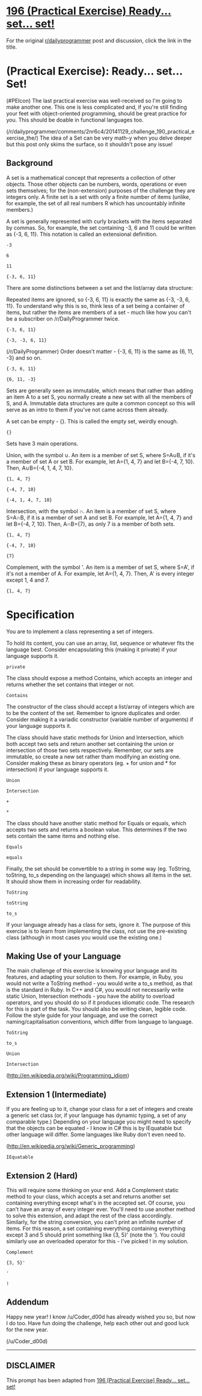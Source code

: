 # [196 (Practical Exercise) Ready... set... set!](https://www.reddit.com/r/dailyprogrammer/comments/2rfae0/20150105_challenge_196_practical_exercise_ready/)

For the original [r/dailyprogrammer](https://www.reddit.com/r/dailyprogrammer/) post and discussion, click the link in the title.

#  (Practical Exercise): Ready... set... Set!
(#PEIcon)
The last practical exercise was well-received so I'm going to make another one. This one is less complicated and, if you're still finding your feet with object-oriented programming, should be great practice for you. This should be doable in functional languages too.

(/r/dailyprogrammer/comments/2nr6c4/20141129_challenge_190_practical_exercise_the/)
The idea of a Set can be very math-y when you delve deeper but this post only skims the surface, so it shouldn't pose any issue!

## Background
A set is a mathematical concept that represents a collection of other objects. Those other objects can be numbers, words, operations or even sets themselves; for the (non-extension) purposes of the challenge they are integers only. A finite set is a set with only a finite number of items (unlike, for example, the set of all real numbers R which has uncountably infinite members.)

A set is generally represented with curly brackets with the items separated by commas. So, for example, the set containing -3, 6 and 11 could be written as {-3, 6, 11}. This notation is called an extensional definition. 


```
-3
```

```
6
```

```
11
```

```
{-3, 6, 11}
```
There are some distinctions between a set and the list/array data structure:

Repeated items are ignored, so {-3, 6, 11} is exactly the same as {-3, -3, 6, 11}. To understand why this is so, think less of a set being a container of items, but rather the items are members of a set - much like how you can't be a subscriber on /r/DailyProgrammer twice.


```
{-3, 6, 11}
```

```
{-3, -3, 6, 11}
```
(/r/DailyProgrammer)
Order doesn't matter - {-3, 6, 11} is the same as {6, 11, -3} and so on. 


```
{-3, 6, 11}
```

```
{6, 11, -3}
```
Sets are generally seen as immutable, which means that rather than adding an item A to a set S, you normally create a new set with all the members of S, and A. Immutable data structures are quite a common concept so this will serve as an intro to them if you've not came across them already.

A set can be empty - {}. This is called the empty set, weirdly enough.


```
{}
```
Sets have 3 main operations.

Union, with the symbol ∪. An item is a member of set S, where S=A∪B, if it's a member of set A or set B.
For example, let A={1, 4, 7} and let B={-4, 7, 10}. Then, A∪B={-4, 1, 4, 7, 10}.


```
{1, 4, 7}
```

```
{-4, 7, 10}
```

```
{-4, 1, 4, 7, 10}
```
Intersection, with the symbol ∩. An item is a member of set S, where S=A∩B, if it is a member of set A and set B.
For example, let A={1, 4, 7} and let B={-4, 7, 10}. Then, A∩B={7}, as only 7 is a member of both sets.


```
{1, 4, 7}
```

```
{-4, 7, 10}
```

```
{7}
```
Complement, with the symbol '. An item is a member of set S, where S=A', if it's not a member of A.
For example, let A={1, 4, 7}. Then, A' is every integer except 1, 4 and 7.


```
{1, 4, 7}
```
# Specification
You are to implement a class representing a set of integers.

To hold its content, you can use an array, list, sequence or whatever fits the language best. Consider encapsulating this (making it private) if your language supports it.


```
private
```
The class should expose a method Contains, which accepts an integer and returns whether the set contains that integer or not.


```
Contains
```
The constructor of the class should accept a list/array of integers which are to be the content of the set. Remember to ignore duplicates and order. Consider making it a variadic constructor (variable number of arguments) if your language supports it.

The class should have static methods for Union and Intersection, which both accept two sets and return another set containing the union or intersection of those two sets respectively. Remember, our sets are immutable, so create a new set rather tham modifying an existing one. Consider making these as binary operators (eg. + for union and * for intersection) if your language supports it.


```
Union
```

```
Intersection
```

```
+
```

```
*
```
The class should have another static method for Equals or equals, which accepts two sets and returns a boolean value. This determines if the two sets contain the same items and nothing else.


```
Equals
```

```
equals
```
Finally, the set should be convertible to a string in some way (eg. ToString, toString, to_s depending on the language) which shows all items in the set. It should show them in increasing order for readability.


```
ToString
```

```
toString
```

```
to_s
```
If your language already has a class for sets, ignore it. The purpose of this exercise is to learn from implementing the class, not use the pre-existing class (although in most cases you would use the existing one.)

## Making Use of your Language
The main challenge of this exercise is knowing your language and its features, and adapting your solution to them. For example, in Ruby, you would not write a ToString method - you would write a to_s method, as that is the standard in Ruby. In C++ and C#, you would not necessarily write static Union, Intersection methods - you have the ability to overload operators, and you should do so if it produces idiomatic code. The research for this is part of the task. You should also be writing clean, legible code. Follow the style guide for your language, and use the correct naming/capitalisation conventions, which differ from language to language.


```
ToString
```

```
to_s
```

```
Union
```

```
Intersection
```
(http://en.wikipedia.org/wiki/Programming_idiom)
## Extension 1 (Intermediate)
If you are feeling up to it, change your class for a set of integers and create a generic set class (or, if your language has dynamic typing, a set of any comparable type.) Depending on your language you might need to specify that the objects can be equated - I know in C# this is by IEquatable but other language will differ. Some languages like Ruby don't even need to.

(http://en.wikipedia.org/wiki/Generic_programming)

```
IEquatable
```
## Extension 2 (Hard)
This will require some thinking on your end. Add a Complement static method to your class, which accepts a set and returns another set containing everything except what's in the accepted set.
Of course, you can't have an array of every integer ever. You'll need to use another method to solve this extension, and adapt the rest of the class accordingly. Similarly, for the string conversion, you can't print an infinite number of items. For this reason, a set containing everything containing everything except 3 and 5 should print something like {3, 5}' (note the '). You could similarly use an overloaded operator for this - I've picked ! in my solution.


```
Complement
```

```
{3, 5}'
```

```
'
```

```
!
```
## Addendum
Happy new year! I know /u/Coder_d00d has already wished you so, but now I do too. Have fun doing the challenge, help each other out and good luck for the new year.

(/u/Coder_d00d)

----
## **DISCLAIMER**
This prompt has been adapted from [196 [Practical Exercise] Ready... set... set!](https://www.reddit.com/r/dailyprogrammer/comments/2rfae0/20150105_challenge_196_practical_exercise_ready/
)

